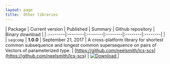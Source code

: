 ```yaml
---
layout: page
title:  Other libraries
---
```



| Package | Current version | Published | Summary | Github repository | Binary download |
| :--------|:--------|:--------|:--------|:--------|:--------| |
| `seqcomp` | **1.0.0** | September 21, 2017 | A cross-platform library for shortest common subsequence and longest common supersequence on pairs of Vectors of parameterized type. | [https://github.com/neelsmith/lcs-scs](https://github.com/neelsmith/lcs-scs) | [ ![Download](https://api.bintray.com/packages/neelsmith/maven/seqcomp/images/download.svg) ](https://bintray.com/neelsmith/maven/seqcomp/_latestVersion) |
